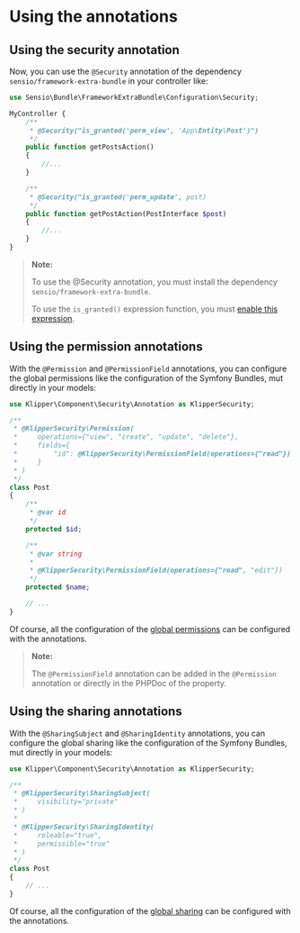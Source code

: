 Using the annotations
=====================


## Using the security annotation

Now, you can use the `@Security` annotation of the dependency `sensio/framework-extra-bundle`
in your controller like:

```php
use Sensio\Bundle\FrameworkExtraBundle\Configuration\Security;

MyController {
    /**
     * @Security("is_granted('perm_view', 'App\Entity\Post')")
     */
    public function getPostsAction()
    {
        //...
    }

    /**
     * @Security("is_granted('perm_update', post)
     */
    public function getPostAction(PostInterface $post)
    {
        //...
    }
}
```

> **Note:**
>
> To use the @Security annotation, you must install the dependency `sensio/framework-extra-bundle`.
>
> To use the `is_granted()` expression function, you must [enable this expression](expressions.md).


## Using the permission annotations

With the `@Permission` and `@PermissionField` annotations, you can configure the global
permissions like the configuration of the Symfony Bundles, mut directly in your models:

```php
use Klipper\Component\Security\Annotation as KlipperSecurity;

/**
 * @KlipperSecurity\Permission(
 *     operations={"view", "create", "update", "delete"},
 *     fields={
 *         "id": @KlipperSecurity\PermissionField(operations={"read"})
 *     }
 * )
 */
class Post
{
    /**
     * @var id
     */
    protected $id;

    /**
     * @var string
     *
     * @KlipperSecurity\PermissionField(operations={"read", "edit"})
     */
    protected $name;

    // ...
}
```

Of course, all the configuration of the [global permissions](permissions.md) can be configured
with the annotations.

> **Note:**
>
> The `@PermissionField` annotation can be added in the `@Permission` annotation or directly in
> the PHPDoc of the property.


## Using the sharing annotations

With the `@SharingSubject` and `@SharingIdentity` annotations, you can configure the global
sharing like the configuration of the Symfony Bundles, mut directly in your models:

```php
use Klipper\Component\Security\Annotation as KlipperSecurity;

/**
 * @KlipperSecurity\SharingSubject(
 *     visibility="private"
 * )
 *
 * @KlipperSecurity\SharingIdentity(
 *     roleable="true",
 *     permissible="true"
 * )
 */
class Post
{
    // ...
}
```

Of course, all the configuration of the [global sharing](sharing.md) can be configured
with the annotations.
